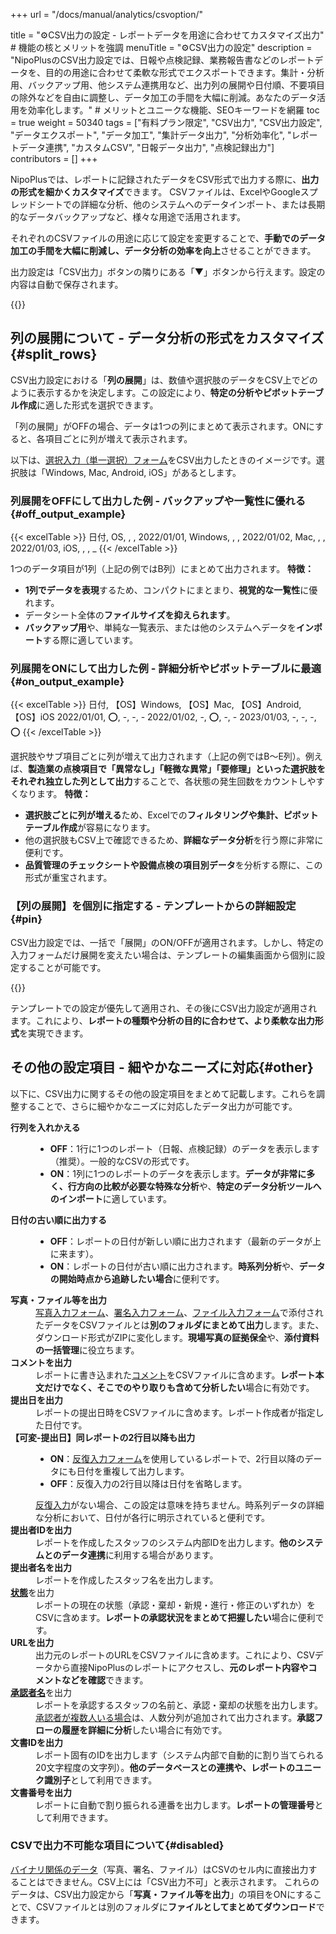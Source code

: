 +++
url = "/docs/manual/analytics/csvoption/"

title = "⚙️CSV出力の設定 - レポートデータを用途に合わせてカスタマイズ出力" # 機能の核とメリットを強調
menuTitle = "⚙️CSV出力の設定"
description = "NipoPlusのCSV出力設定では、日報や点検記録、業務報告書などのレポートデータを、目的の用途に合わせて柔軟な形式でエクスポートできます。集計・分析用、バックアップ用、他システム連携用など、出力列の展開や日付順、不要項目の除外などを自由に調整し、データ加工の手間を大幅に削減。あなたのデータ活用を効率化します。" # メリットとユニークな機能、SEOキーワードを網羅
toc = true
weight = 50340
tags = ["有料プラン限定", "CSV出力", "CSV出力設定", "データエクスポート", "データ加工", "集計データ出力", "分析効率化", "レポートデータ連携", "カスタムCSV", "日報データ出力", "点検記録出力"]
contributors = []
+++

NipoPlusでは、レポートに記録されたデータをCSV形式で出力する際に、**出力の形式を細かくカスタマイズ**できます。
CSVファイルは、ExcelやGoogleスプレッドシートでの詳細な分析、他のシステムへのデータインポート、または長期的なデータバックアップなど、様々な用途で活用されます。

それぞれのCSVファイルの用途に応じて設定を変更することで、**手動でのデータ加工の手間を大幅に削減し、データ分析の効率を向上**させることができます。

出力設定は「CSV出力」ボタンの隣りにある「▼」ボタンから行えます。設定の内容は自動で保存されます。

{{<icatch filename="img/csv-setting1" msg="CSV出力のオプション設定はON/OFFの切り替えだけで簡単に設定できます。用途に合わせて出力形式を調整しましょう" alice="ok">}}

## 列の展開について - データ分析の形式をカスタマイズ{#split_rows}

CSV出力設定における「<strong>列の展開</strong>」は、数値や選択肢のデータをCSV上でどのように表示するかを決定します。この設定により、**特定の分析やピボットテーブル作成**に適した形式を選択できます。

「列の展開」がOFFの場合、データは1つの列にまとめて表示されます。ONにすると、各項目ごとに列が増えて表示されます。

以下は、[選択入力（単一選択）フォーム](/docs/template/selects/#plain)をCSV出力したときのイメージです。選択肢は「Windows, Mac, Android, iOS」があるとします。

### 列展開をOFFにして出力した例 - バックアップや一覧性に優れる{#off_output_example}

{{< excelTable >}}
日付, OS, , ,
2022/01/01, Windows, , ,
2022/01/02, Mac, , ,
2022/01/03, iOS, , , \_
{{< /excelTable >}}

1つのデータ項目が1列（上記の例ではB列）にまとめて出力されます。
**特徴：**

- <strong>1列でデータを表現</strong>するため、コンパクトにまとまり、<strong>視覚的な一覧性</strong>に優れます。
- データシート全体の<strong>ファイルサイズを抑えられます</strong>。
- <strong>バックアップ用</strong>や、単純な一覧表示、または他のシステムへデータを<strong>インポート</strong>する際に適しています。

### 列展開をONにして出力した例 - 詳細分析やピボットテーブルに最適{#on_output_example}

{{< excelTable >}}
日付, 【OS】Windows, 【OS】Mac, 【OS】Android, 【OS】iOS
2022/01/01, ⭕, -, -, -
2022/01/02, -, ⭕, -, -
2023/01/03, -, -, -, ⭕
{{< /excelTable >}}

選択肢やサブ項目ごとに列が増えて出力されます（上記の例ではB〜E列）。例えば、<strong>製造業の点検項目で「異常なし」「軽微な異常」「要修理」といった選択肢をそれぞれ独立した列として出力</strong>することで、各状態の発生回数をカウントしやすくなります。
**特徴：**

- <strong>選択肢ごとに列が増える</strong>ため、Excelでの<strong>フィルタリングや集計、ピボットテーブル作成</strong>が容易になります。
- 他の選択肢もCSV上で確認できるため、<strong>詳細なデータ分析</strong>を行う際に非常に便利です。
- <strong>品質管理のチェックシートや設備点検の項目別データ</strong>を分析する際に、この形式が重宝されます。

### 【列の展開】を個別に指定する - テンプレートからの詳細設定{#pin}

CSV出力設定では、一括で「展開」のON/OFFが適用されます。しかし、特定の入力フォームだけ展開を変えたい場合は、テンプレートの編集画面から個別に設定することが可能です。

{{<icatch filename="img/template-setting" msg="テンプレート上での設定がCSV出力設定よりも優先されます。個別に列展開のON/OFFを調整したい場合に便利です" alice="pc">}}

テンプレートでの設定が優先して適用され、その後にCSV出力設定が適用されます。これにより、**レポートの種類や分析の目的に合わせて、より柔軟な出力形式**を実現できます。

## その他の設定項目 - 細やかなニーズに対応{#other}

以下に、CSV出力に関するその他の設定項目をまとめて記載します。これらを調整することで、さらに細やかなニーズに対応したデータ出力が可能です。

<dl class="basic">

<dt><strong>行列を入れかえる</strong></dt>
<dd>
<ul>
<li><strong>OFF</strong>：1行に1つのレポート（日報、点検記録）のデータを表示します（推奨）。一般的なCSVの形式です。</li>
<li><strong>ON</strong>：1列に1つのレポートのデータを表示します。<strong>データが非常に多く、行方向の比較が必要な特殊な分析</strong>や、<strong>特定のデータ分析ツールへのインポート</strong>に適しています。</li>
</ul>
</dd>

<dt><strong>日付の古い順に出力する</strong></dt>
<dd>
<ul>
<li><strong>OFF</strong>：レポートの日付が新しい順に出力されます（最新のデータが上に来ます）。</li>
<li><strong>ON</strong>：レポートの日付が古い順に出力されます。<strong>時系列分析</strong>や、<strong>データの開始時点から追跡したい場合</strong>に便利です。</li>
</ul>
</dd>

<dt><strong>写真・ファイル等を出力</strong></dt>
<dd>
<a href="/docs/template/binarys/#picture">写真入力フォーム</a>、<a href="/docs/template/binarys/#sign">署名入力フォーム</a>、<a href="/docs/template/binarys/#file">ファイル入力フォーム</a>で添付されたデータをCSVファイルとは<strong>別のフォルダにまとめて出力</strong>します。また、ダウンロード形式がZIPに変化します。<strong>現場写真の証拠保全</strong>や、<strong>添付資料の一括管理</strong>に役立ちます。</dd>

<dt><strong>コメントを出力</strong></dt>
<dd>レポートに書き込まれた<a href="/docs/manual/read-report/state/#comment">コメント</a>をCSVファイルに含めます。<strong>レポート本文だけでなく、そこでのやり取りも含めて分析したい</strong>場合に有効です。</dd>

<dt><strong>提出日を出力</strong></dt>
<dd>レポートの提出日時をCSVファイルに含めます。レポート作成者が指定した日付です。</dd>

<dt><strong>【可変-提出日】同レポートの2行目以降も出力</strong></dt>
<dd>
<ul>
<li><strong>ON</strong>：<a href="/docs/template/array/">反復入力フォーム</a>を使用しているレポートで、2行目以降のデータにも日付を重複して出力します。</li>
<li><strong>OFF</strong>：反復入力の2行目以降は日付を省略します。</li>
</ul>
<a href="/docs/template/array/">反復入力</a>がない場合、この設定は意味を持ちません。時系列データの詳細な分析において、日付が各行に明示されていると便利です。
</dd>

<dt><strong>提出者IDを出力</strong></dt>
<dd>レポートを作成したスタッフのシステム内部IDを出力します。<strong>他のシステムとのデータ連携</strong>に利用する場合があります。</dd>

<dt><strong>提出者名を出力</strong></dt>
<dd>レポートを作成したスタッフ名を出力します。</dd>

<dt><a href="/docs/manual/read-report/state/"><strong>状態</strong></a>を出力</dt>
<dd>レポートの現在の状態（承認・棄却・新規・進行・修正のいずれか）をCSVに含めます。<strong>レポートの承認状況をまとめて把握したい</strong>場合に便利です。</dd>

<dt><strong>URLを出力</strong></dt>
<dd>出力元のレポートのURLをCSVファイルに含めます。これにより、CSVデータから直接NipoPlusのレポートにアクセスし、<strong>元のレポート内容やコメントなどを確認</strong>できます。</dd>

<dt><a href="/docs/manual/read-report/state/#agree"><strong>承認者名</strong></a>を出力</dt>
<dd>レポートを承認するスタッフの名前と、承認・棄却の状態を出力します。<a href="/docs/manual/read-report/state/#relay">承認者が複数人いる場合</a>は、人数分列が追加されて出力されます。<strong>承認フローの履歴を詳細に分析</strong>したい場合に有効です。</dd>

<dt><strong>文書IDを出力</strong></dt>
<dd>レポート固有のIDを出力します（システム内部で自動的に割り当てられる20文字程度の文字列）。<strong>他のデータベースとの連携や、レポートのユニーク識別子</strong>として利用できます。</dd>

<dt><strong>文書番号を出力</strong></dt>
<dd>レポートに自動で割り振られる連番を出力します。<strong>レポートの管理番号</strong>として利用できます。</dd>
</dl>

### CSVで出力不可能な項目について{#disabled}

[バイナリ関係のデータ](/docs/template/binarys/)（写真、署名、ファイル）はCSVのセル内に直接出力することはできません。CSV上には「CSV出力不可」と表示されます。
これらのデータは、CSV出力設定から「<strong>写真・ファイル等を出力</strong>」の項目をONにすることで、CSVファイルとは別のフォルダに**ファイルとしてまとめてダウンロード**できます。
